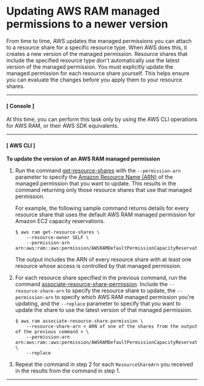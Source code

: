 # Updating AWS RAM managed permissions to a newer version<a name="working-with-sharing-update-permissions"></a>

From time to time, AWS updates the managed permissions you can attach to a resource share for a specific resource type\. When AWS does this, it creates a new version of the managed permission\. Resource shares that include the specified resource type don't automatically use the latest version of the managed permission\. You must explicitly update the managed permission for each resource share yourself\. This helps ensure you can evaluate the changes before you apply them to your resource shares\.

------
#### [ Console ]

At this time, you can perform this task only by using the AWS CLI operations for AWS RAM, or their AWS SDK equivalents\.

------
#### [ AWS CLI ]

 **To update the version of an AWS RAM managed permission** 

1. Run the command [get\-resource\-shares](https://docs.aws.amazon.com/cli/latest/reference/ram/get-resource-shares.html) with the `--permission-arn` parameter to specify the [Amazon Resource Name \(ARN\)](https://docs.aws.amazon.com/general/latest/gr/aws-arns-and-namespaces.html) of the managed permission that you want to update\. This results in the command returning only those resource shares that use that managed permission\.

   For example, the following sample command returns details for every resource share that uses the default AWS RAM managed permission for Amazon EC2 capacity reservations\.

   ```
   $ aws ram get-resource-shares \
       --resource-owner SELF \
       --permission-arn arn:aws:ram::aws:permission/AWSRAMDefaultPermissionCapacityReservation
   ```

   The output includes the ARN of every resource share with at least one resource whose access is controlled by that managed permission\.

1. For each resource share specified in the previous command, run the command [associate\-resource\-share\-permission](https://docs.aws.amazon.com/cli/latest/reference/ram/associate-resource-share-permission.html)\. Include the `--resource-share-arn` to specify the resource share to update, the `--permission-arn` to specify which AWS RAM managed permission you're updating, and the `--replace` parameter to specify that you want to update the share to use the latest version of that managed permission\.

   ```
   $ aws ram associate-resource-share-permission \
       --resource-share-arn < ARN of one of the shares from the output of the previous command > \
       --permission-arn arn:aws:ram::aws:permission/AWSRAMDefaultPermissionCapacityReservation \
       --replace
   ```

1. Repeat the command in step 2 for each `ResourceShareArn` you received in the results from the command in step 1\.

------